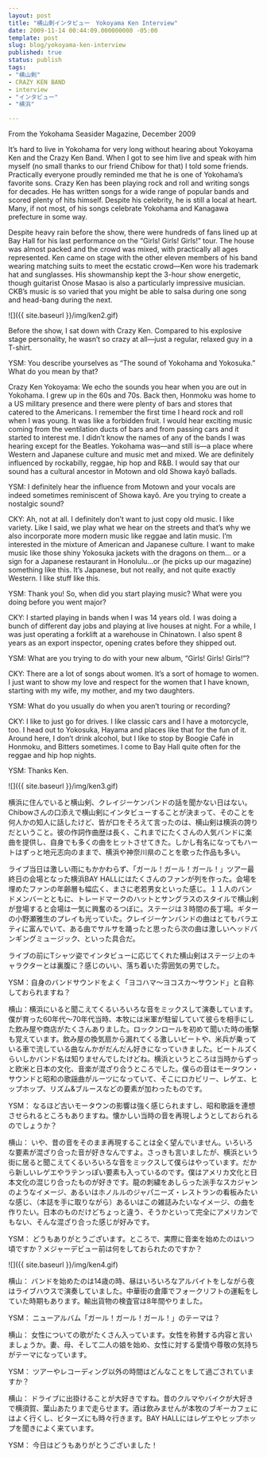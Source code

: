 ```yaml
---
layout: post
title: "横山剣インタビュー　Yokoyama Ken Interview"
date: 2009-11-14 00:44:09.000000000 -05:00
template: post
slug: blog/yokoyama-ken-interview
published: true
status: publish
tags:
- "横山剣"
- CRAZY KEN BAND
- interview
- "インタビュー"
- "横浜"

---
```

<!-- ### <span style="font-weight: normal;">\.  Text and photos by Vincent Trivett</span>

### f<span style="font-size: x-small;"><span style="font-weight: normal;">![]({{ site.baseurl }}/img/ken1.gif)</span></span> -->

From the Yokohama Seasider Magazine, December 2009

It’s hard to live in Yokohama for very long without hearing about Yokoyama Ken and the Crazy Ken Band. When I got to see him live and speak with him myself (no small thanks to our friend Chibow for that) I told some friends. Practically everyone proudly reminded me that he is one of Yokohama’s favorite sons. Crazy Ken has been playing rock and roll and writing songs for decades. He has written songs for a wide range of popular bands and scored plenty of hits himself. Despite his celebrity, he is still a local at heart. Many, if not most, of his songs celebrate Yokohama and Kanagawa prefecture in some way.

Despite heavy rain before the show, there were hundreds of fans lined up at Bay Hall for his last performance on the “Girls! Girls! Girls!” tour. The house was almost packed and the crowd was mixed, with practically all ages represented. Ken came on stage with the other eleven members of his band wearing matching suits to meet the ecstatic crowd—Ken wore his trademark hat and sunglasses. His showmanship kept the 3-hour show energetic, though guitarist Onose Masao is also a particularly impressive musician. CKB’s music is so varied that you might be able to salsa during one song and head-bang during the next.

![]({{ site.baseurl }}/img/ken2.gif)

Before the show, I sat down with Crazy Ken. Compared to his explosive stage personality, he wasn’t so crazy at all—just a regular, relaxed guy in a T-shirt.

YSM: You describe yourselves as “The sound of Yokohama and Yokosuka.” What do you mean by that?

Crazy Ken Yokoyama: We echo the sounds you hear when you are out in Yokohama. I grew up in the 60s and 70s. Back then, Honmoku was home to a US military presence and there were plenty of bars and stores that catered to the Americans. I remember the first time I heard rock and roll when I was young. It was like a forbidden fruit. I would hear exciting music coming from the ventilation ducts of bars and from passing cars and it started to interest me. I didn’t know the names of any of the bands I was hearing except for the Beatles. Yokohama was—and still is—a place where Western and Japanese culture and music met and mixed. We are definitely influenced by rockabilly, reggae, hip hop and R&B. I would say that our sound has a cultural ancestor in Motown and old Showa kayô ballads.

YSM: I definitely hear the influence from Motown and your vocals are indeed sometimes reminiscent of Showa kayô. Are you trying to create a nostalgic sound?

CKY: Ah, not at all. I definitely don’t want to just copy old music. I like variety. Like I said, we play what we hear on the streets and that’s why we also incorporate more modern music like reggae and latin music. I’m interested in the mixture of American and Japanese culture. I want to make music like those shiny Yokosuka jackets with the dragons on them… or a sign for a Japanese restaurant in Honolulu…or (he picks up our magazine) something like this. It’s Japanese, but not really, and not quite exactly Western. I like stuff like this.

YSM: Thank you! So, when did you start playing music? What were you doing before you went major?

CKY: I started playing in bands when I was 14 years old. I was doing a bunch of different day jobs and playing at live houses at night. For a while, I was just operating a forklift at a warehouse in Chinatown. I also spent 8 years as an export inspector, opening crates before they shipped out.

YSM: What are you trying to do with your new album, “Girls! Girls! Girls!”?

CKY: There are a lot of songs about women. It’s a sort of homage to women. I just want to show my love and respect for the women that I have known, starting with my wife, my mother, and my two daughters.

YSM: What do you usually do when you aren’t touring or recording?

CKY: I like to just go for drives. I like classic cars and I have a motorcycle, too. I head out to Yokosuka, Hayama and places like that for the fun of it. Around here, I don’t drink alcohol, but I like to stop by Boogie Café in Honmoku, and Bitters sometimes. I come to Bay Hall quite often for the reggae and hip hop nights.

YSM: Thanks Ken.

![]({{ site.baseurl }}/img/ken3.gif)

横浜に住んでいると横山剣、クレイジーケンバンドの話を聞かない日はない。Chibowさんの口添えで横山剣にインタビューすることが決まって、そのことを何人かの知人に話したけど、皆が口をそろえて言ったのは、横山剣は横浜の誇りだということ。彼の作詞作曲歴は長く、これまでにたくさんの人気バンドに楽曲を提供し、自身でも多くの曲をヒットさせてきた。しかし有名になってもハートはずっと地元志向のままで、横浜や神奈川県のことを歌った作品も多い。

ライブ当日は激しい雨にもかかわらず、「ガール！ガール！ガール！」ツアー最終日の会場となった横浜BAY HALLにはたくさんのファンが列を作った。会場を埋めたファンの年齢層も幅広く、まさに老若男女といった感じ。１１人のバンドメンバーとともに、トレードマークのハットとサングラスのスタイルで横山剣が登場すると会場は一気に興奮のるつぼに。ステージは３時間の長丁場。ギターの小野瀬雅生のプレイも光っていた。クレイジーケンバンドの曲はとてもバラエティに富んでいて、ある曲でサルサを踊ったと思ったら次の曲は激しいヘッドバンギングミュージック、といった具合だ。

ライブの前にTシャツ姿でインタビューに応じてくれた横山剣はステージ上のキャラクターとは裏腹に？感じのいい、落ち着いた雰囲気の男でした。

YSM：自身のバンドサウンドをよく「ヨコハマ～ヨコスカ～サウンド」と自称しておられますね？

横山：横浜にいると聞こえてくるいろいろな音をミックスして演奏しています。僕が育った60年代～70年代当時、本牧には米軍が駐留していて彼らを相手にした飲み屋や商店がたくさんありました。ロックンロールを初めて聞いた時の衝撃も覚えています。飲み屋の換気扇から漏れてくる激しいビートや、米兵が乗っている車で流している曲なんかがだんだん好きになっていきました。ビートルズくらいしかバンド名は知りませんでしたけどね。横浜というところは当時からずっと欧米と日本の文化、音楽が混ざり合うところでした。僕らの音はモータウン・サウンドと昭和の歌謡曲がルーツになっていて、そこにロカビリー、レゲエ、ヒップホップ、リズム&ブルースなどの要素が加わったものです。

YSM： なるほど古いモータウンの影響は強く感じられますし、昭和歌謡を連想させられるところもありますね。懐かしい当時の音を再現しようとしておられるのでしょうか？

横山： いや、昔の音をそのまま再現することは全く望んでいません。いろいろな要素が混ざり合った音が好きなんですよ。さっきも言いましたが、横浜という街に居ると聞こえてくるいろいろな音をミックスして僕らはやっています。だから新しいレゲエやラテンっぽい要素も入っているのです。僕はアメリカ文化と日本文化の混じり合ったものが好きです。龍の刺繍をあしらった派手なスカジャンのようなイメージ、あるいはホノルルのジャパニーズ・レストランの看板みたいな感じ、（本誌を手に取りながら）あるいはこの雑誌みたいなイメージ、の曲を作りたい。日本のものだけどちょっと違う、そうかといって完全にアメリカンでもない、そんな混ざり合った感じが好みです。

YSM： どうもありがとうございます。ところで、実際に音楽を始めたのはいつ頃ですか？メジャーデビュー前は何をしておられたのですか？

![]({{ site.baseurl }}/img/ken4.gif)

横山： バンドを始めたのは14歳の時、昼はいろいろなアルバイトをしながら夜はライブハウスで演奏していました。中華街の倉庫でフォークリフトの運転をしていた時期もあります。輸出貨物の検査官は8年間やりました。

YSM： ニューアルバム「ガール！ガール！ガール！」のテーマは？

横山： 女性についての歌がたくさん入っています。女性を称賛する内容と言いましょうか。妻、母、そして二人の娘を始め、女性に対する愛情や尊敬の気持ちがテーマになっています。

YSM： ツアーやレコーディング以外の時間はどんなことをして過ごされていますか？

横山： ドライブに出掛けることが大好きですね。昔のクルマやバイクが大好きで横須賀、葉山あたりまで走らせます。酒は飲みませんが本牧のブギーカフェにはよく行くし、ビターズにも時々行きます。BAY HALLにはレゲエやヒップホップを聞きによく来ています。

YSM： 今日はどうもありがとうございました！